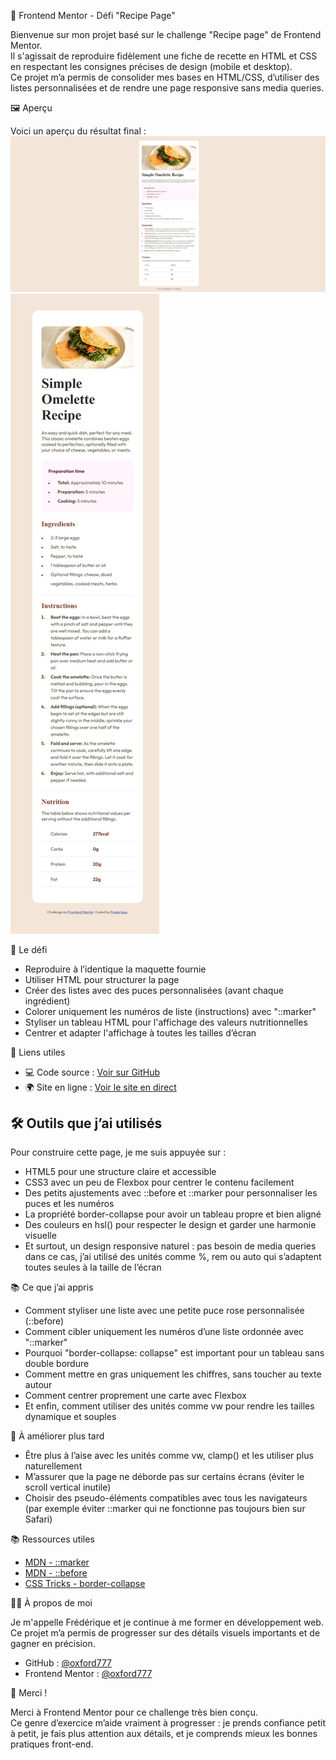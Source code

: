 🎯 Frontend Mentor - Défi "Recipe Page"

Bienvenue sur mon projet basé sur le challenge "Recipe page" de Frontend Mentor.  
Il s'agissait de reproduire fidèlement une fiche de recette en HTML et CSS en respectant les consignes précises de design (mobile et desktop).  
Ce projet m’a permis de consolider mes bases en HTML/CSS, d’utiliser des listes personnalisées et de rendre une page responsive sans media queries.


 🖼️ Aperçu

Voici un aperçu du résultat final :  
![Aperçu du site - desktop](./preview.jpg)  
![Aperçu du site - mobile](./preview.mobile.jpg)


 🚀 Le défi

- Reproduire à l’identique la maquette fournie
- Utiliser HTML pour structurer la page
- Créer des listes avec des puces personnalisées (avant chaque ingrédient)
- Colorer uniquement les numéros de liste (instructions) avec "::marker"
- Styliser un tableau HTML pour l'affichage des valeurs nutritionnelles
- Centrer et adapter l'affichage à toutes les tailles d’écran


 🔗 Liens utiles

- 💻 Code source : [Voir sur GitHub](https://github.com/oxford777/recipe-page)
- 🌍 Site en ligne : [Voir le site en direct](https://oxford777.github.io/recipe-page/)


## 🛠️ Outils que j’ai utilisés

Pour construire cette page, je me suis appuyée sur :

- HTML5 pour une structure claire et accessible
- CSS3 avec un peu de Flexbox pour centrer le contenu facilement
- Des petits ajustements avec ::before et ::marker pour personnaliser les puces et les  numéros
- La propriété border-collapse pour avoir un tableau propre et bien aligné
- Des couleurs en hsl() pour respecter le design et garder une harmonie visuelle
- Et surtout, un design responsive naturel : pas besoin de media queries dans ce cas, j’ai utilisé des unités comme %, rem ou auto qui s’adaptent toutes seules à la taille de l’écran


 📚 Ce que j’ai appris

- Comment styliser une liste avec une petite puce rose personnalisée (::before)
- Comment cibler uniquement les numéros d’une liste ordonnée avec "::marker"
- Pourquoi "border-collapse: collapse" est important pour un tableau sans double bordure
- Comment mettre en gras uniquement les chiffres, sans toucher au texte autour
- Comment centrer proprement une carte avec Flexbox
- Et enfin, comment utiliser des unités comme vw pour rendre les tailles dynamique et souples


 🔄 À améliorer plus tard

- Être plus à l’aise avec les unités comme vw, clamp() et les utiliser plus naturellement
- M’assurer que la page ne déborde pas sur certains écrans (éviter le scroll vertical inutile) 
- Choisir des pseudo-éléments compatibles avec tous les navigateurs (par exemple éviter ::marker qui ne fonctionne pas toujours bien sur Safari)


 📚 Ressources utiles

- [MDN - ::marker](https://developer.mozilla.org/fr/docs/Web/CSS/::marker)
- [MDN - ::before](https://developer.mozilla.org/fr/docs/Web/CSS/::before)
- [CSS Tricks - border-collapse](https://css-tricks.com/almanac/properties/b/border-collapse/)



 👩‍💻 À propos de moi

Je m'appelle Frédérique et je continue à me former en développement web.  
Ce projet m’a permis de progresser sur des détails visuels importants et de gagner en précision.

- GitHub : [@oxford777](https://github.com/oxford777)
- Frontend Mentor : [@oxford777](https://www.frontendmentor.io/profile/oxford777)


 🙏 Merci !

Merci à Frontend Mentor pour ce challenge très bien conçu.  
Ce genre d’exercice m’aide vraiment à progresser : je prends confiance petit à petit, je fais plus attention aux détails, et je comprends mieux les bonnes pratiques front-end.
